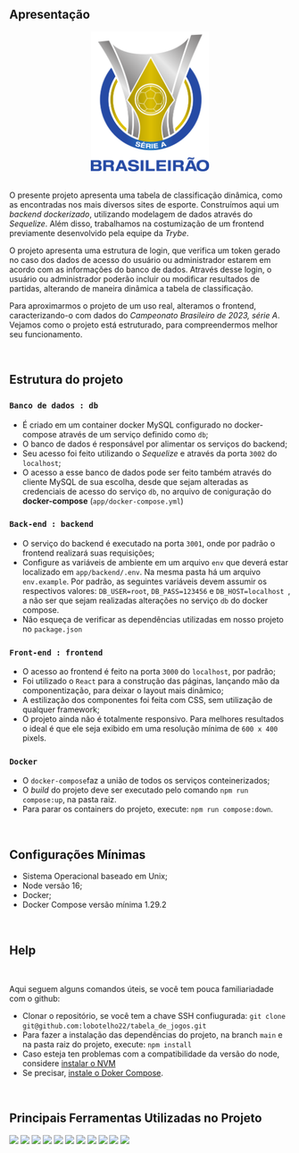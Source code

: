 ## Apresentação

<div align="center">
<img src=./app/frontend/src/images/brasileirao_assai.svg height=250>
</div>

<br>

O presente projeto apresenta uma tabela de classificação dinâmica, como as encontradas nos mais diversos sites de esporte. Construímos aqui um *backend dockerizado*, utilizando modelagem de dados através do *Sequelize*. Além disso, trabalhamos na costumização de um frontend previamente desenvolvido pela equipe da *Trybe*.

O projeto apresenta uma estrutura de login, que verifica um token gerado no caso dos dados de acesso do usuário ou administrador estarem em acordo com as informações do banco de dados. Através desse login, o usuário ou administrador poderão incluir ou modificar resultados de partidas, alterando de maneira dinâmica a tabela de classificação.

Para aproximarmos o projeto de um uso real, alteramos o frontend, caracterizando-o com dados do *Campeonato Brasileiro de 2023, série A*. Vejamos como o projeto está estruturado, para compreendermos melhor seu funcionamento.

<br />

## Estrutura do projeto

### `Banco de dados : db`

- É criado em um container docker MySQL configurado no docker-compose através de um serviço definido como `db`;
- O banco de dados é responsável por alimentar os serviços do backend;
- Seu acesso foi feito utilizando o *Sequelize* e através da porta `3002` do `localhost`;
- O acesso a esse banco de dados pode ser feito também através do cliente MySQL de sua escolha, desde que sejam alteradas as credenciais de acesso do serviço `db`, no arquivo de coniguração do **docker-compose** (`app/docker-compose.yml`)
  
### `Back-end : backend`

- O serviço do backend é executado na porta `3001`, onde por padrão o frontend realizará suas requisições;
- Configure as variáveis de ambiente em um arquivo `env` que deverá estar localizado em `app/backend/.env`. Na mesma pasta há um arquivo `env.example`. Por padrão, as seguintes variáveis devem assumir os respectivos valores: `DB_USER=root`, `DB_PASS=123456` e `DB_HOST=localhost `, a não ser que sejam realizadas alterações no serviço `db` do docker compose.
- Não esqueça de verificar as dependências utilizadas em nosso projeto no `package.json`

### `Front-end : frontend`

- O acesso ao frontend é feito na porta `3000` do `localhost`, por padrão;
- Foi utilizado o `React` para a construção das páginas, lançando mão da componentização, para deixar o layout mais dinâmico;
- A estilização dos componentes foi feita com CSS, sem utilização de qualquer framework;
- O projeto ainda não é totalmente responsivo. Para melhores resultados o ideal é que ele seja exibido em uma resolução mínima de `600 x 400` pixels.

### `Docker`

- O `docker-compose`faz a união de todos os serviços conteinerizados;
- O *build* do projeto deve ser executado pelo comando `npm run compose:up`, na pasta raiz.
- Para parar os containers do projeto, execute: `npm run compose:down`.

<br />

## Configurações Mínimas

- Sistema Operacional baseado em Unix;
- Node versão 16;
- Docker;
- Docker Compose versão mínima 1.29.2
  
<br />

## Help

<br />

Aqui seguem alguns comandos úteis, se você tem pouca familiariadade com o github:

- Clonar o repositório, se você tem a chave SSH confiugurada: `git clone git@github.com:lobotelho22/tabela_de_jogos.git`
- Para fazer a instalação das dependências do projeto, na branch `main` e na pasta raiz do projeto, execute: `npm install`
- Caso esteja ten problemas com a compatibilidade da versão do node, considere [instalar o NVM](https://www.freecodecamp.org/news/node-version-manager-nvm-install-guide/)
- Se precisar, [instale o Doker Compose](./utils/como_instalar_docker_compose.md).

<br />

## Principais Ferramentas Utilizadas no Projeto

<img src="https://cdn.jsdelivr.net/gh/devicons/devicon/icons/git/git-plain-wordmark.svg" height=37/> <img src="https://cdn.jsdelivr.net/gh/devicons/devicon/icons/nodejs/nodejs-plain.svg" height=37/> <img src="https://cdn.jsdelivr.net/gh/devicons/devicon/icons/javascript/javascript-plain.svg" height=37/> <img src="https://cdn.jsdelivr.net/gh/devicons/devicon/icons/typescript/typescript-original.svg" height=37/> <img src="https://cdn.jsdelivr.net/gh/devicons/devicon/icons/react/react-original.svg" height=37/> <img src="https://cdn.jsdelivr.net/gh/devicons/devicon/icons/docker/docker-original-wordmark.svg" height=37/> <img src="https://cdn.jsdelivr.net/gh/devicons/devicon/icons/sequelize/sequelize-original.svg" height=37/> <img src="https://cdn.jsdelivr.net/gh/devicons/devicon/icons/mysql/mysql-original.svg" height=37/> <img src="https://cdn.jsdelivr.net/gh/devicons/devicon/icons/mocha/mocha-plain.svg" height=37/> <img src="https://cdn.jsdelivr.net/gh/devicons/devicon/icons/css3/css3-plain-wordmark.svg" height=37/> <img src="https://cdn.jsdelivr.net/gh/devicons/devicon/icons/vscode/vscode-original.svg" height=37/>

